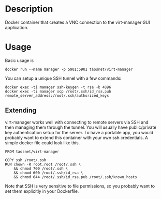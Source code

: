 # Description

Docker container that creates a VNC connection to the virt-manager GUI application.

# Usage

Basic usage is
```
docker run --name manager -p 5901:5901 taosnet/virt-manager
```

You can setup a unique SSH tunnel with a few commands:
```
docker exec -ti manager ssh-keygen -t rsa -b 4096
docker exec -ti manager scp /root/.ssh/id_rsa.pub remote_server_address:/root/.ssh/authorized_keys
```

## Extending

virt-manager works well with connecting to remote servers via SSH and then managing them through the tunnel. You will usually have public/private key authentication setup for the server. To have a portable app, you would probably want to extend this container with your own ssh credentials. A simple docker file could look like this.
```
FROM taosnet/virt-manager

COPY ssh /root/.ssh
RUN chown -R root.root /root/.ssh \
    && chmod 700 /root/.ssh \
    && chmod 600 /root/.ssh/id_rsa \
    && chmod 644 /root/.ssh/id_rsa.pub /root/.ssh/known_hosts
```

Note that SSH is very sensitive to file permissions, so you probably want to set them explicitly in your Dockerfile.
